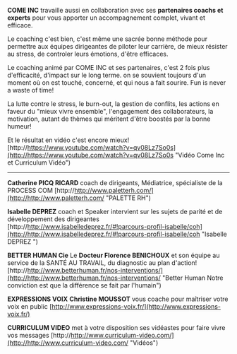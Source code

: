 **COME INC** travaille aussi en collaboration avec ses **partenaires coachs et experts** pour vous apporter un accompagnement complet, vivant et efficace.

Le coaching c'est bien, c'est même une sacrée bonne méthode pour  permettre aux équipes dirigeantes de piloter leur carrière, de mieux résister au stress, de controler leurs émotions, d'être efficaces.

Le coaching animé par COME INC et ses partenaires, c'est 2 fois plus d'efficacité, d'impact sur le long terme. on se souvient toujours d'un moment où on est touché, concerné, et qui nous a fait sourire. Fun is never a waste of time!

La lutte contre le stress, le burn-out, la gestion de conflits, les actions en faveur du "mieux vivre ensemble", l'engagement des collaborateurs, la motivation, autant de thèmes qui méritent d'être boostés par la bonne humeur!

Et le résultat en vidéo c'est encore mieux!
[http://https://www.youtube.com/watch?v=qv08Lz7So0s](http://https://www.youtube.com/watch?v=qv08Lz7So0s "Vidéo Come Inc et Curriculum Vidéo")


----------


**Catherine PICQ RICARD** coach de dirigeants, Médiatrice, spécialiste de la PROCESS COM [http://http://www.paletterh.com/](http://http://www.paletterh.com/ "PALETTE RH") 

**Isabelle DEPREZ** coach et Speaker intervient sur les sujets de parité et de développement des dirigeantes
[http://http://www.isabelledeprez.fr/#!parcours-profil-isabelle/coh](http://http://www.isabelledeprez.fr/#!parcours-profil-isabelle/coh "Isabelle DEPREZ ")

**BETTER HUMAN Cie** Le **Docteur Florence BENICHOUX** et son équipe au service de la SANTÉ AU TRAVAIL, du diagnostic au plan d'action! [http://http://www.betterhuman.fr/nos-interventions/](http://http://www.betterhuman.fr/nos-interventions/ "Better Human Notre conviction est que la différence se fait par l'humain")

**EXPRESSIONS VOIX** **Christine MOUSSOT** vous coache pour maîtriser votre voix en public [http://www.expressions-voix.fr/](http://www.expressions-voix.fr/)

**CURRICULUM VIDEO** met à votre disposition ses vidéastes pour faire vivre vos messages
[http://http://www.curriculum-video.com/](http://http://www.curriculum-video.com/ "Vidéos")
